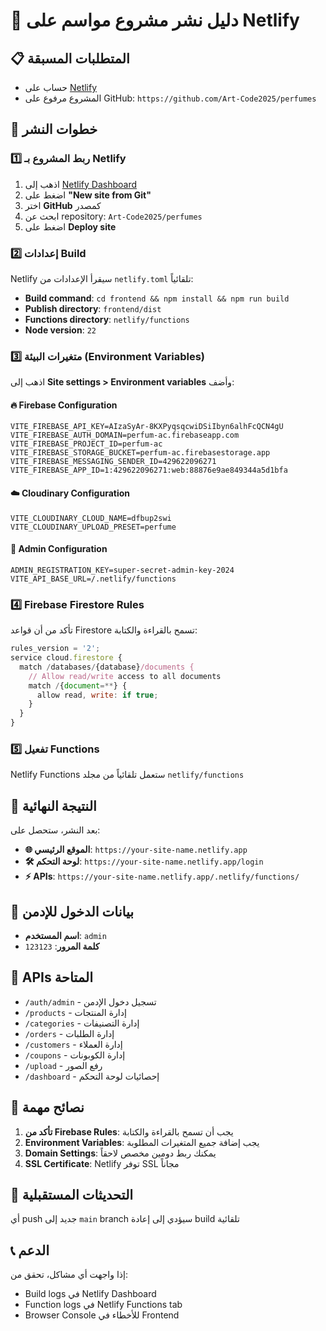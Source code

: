 # 🚀 دليل نشر مشروع مواسم على Netlify

## 📋 **المتطلبات المسبقة**
- حساب على [Netlify](https://netlify.com)
- المشروع مرفوع على GitHub: `https://github.com/Art-Code2025/perfumes`

## 🔧 **خطوات النشر**

### 1️⃣ **ربط المشروع بـ Netlify**
1. اذهب إلى [Netlify Dashboard](https://app.netlify.com)
2. اضغط على **"New site from Git"**
3. اختر **GitHub** كمصدر
4. ابحث عن repository: `Art-Code2025/perfumes`
5. اضغط على **Deploy site**

### 2️⃣ **إعدادات Build**
Netlify سيقرأ الإعدادات من `netlify.toml` تلقائياً:
- **Build command**: `cd frontend && npm install && npm run build`
- **Publish directory**: `frontend/dist`
- **Functions directory**: `netlify/functions`
- **Node version**: `22`

### 3️⃣ **متغيرات البيئة (Environment Variables)**
اذهب إلى **Site settings > Environment variables** وأضف:

#### 🔥 **Firebase Configuration**
```
VITE_FIREBASE_API_KEY=AIzaSyAr-8KXPyqsqcwiDSiIbyn6alhFcQCN4gU
VITE_FIREBASE_AUTH_DOMAIN=perfum-ac.firebaseapp.com
VITE_FIREBASE_PROJECT_ID=perfum-ac
VITE_FIREBASE_STORAGE_BUCKET=perfum-ac.firebasestorage.app
VITE_FIREBASE_MESSAGING_SENDER_ID=429622096271
VITE_FIREBASE_APP_ID=1:429622096271:web:88876e9ae849344a5d1bfa
```

#### ☁️ **Cloudinary Configuration**
```
VITE_CLOUDINARY_CLOUD_NAME=dfbup2swi
VITE_CLOUDINARY_UPLOAD_PRESET=perfume
```

#### 🔐 **Admin Configuration**
```
ADMIN_REGISTRATION_KEY=super-secret-admin-key-2024
VITE_API_BASE_URL=/.netlify/functions
```

### 4️⃣ **Firebase Firestore Rules**
تأكد من أن قواعد Firestore تسمح بالقراءة والكتابة:

```javascript
rules_version = '2';
service cloud.firestore {
  match /databases/{database}/documents {
    // Allow read/write access to all documents
    match /{document=**} {
      allow read, write: if true;
    }
  }
}
```

### 5️⃣ **تفعيل Functions**
Netlify Functions ستعمل تلقائياً من مجلد `netlify/functions`

## 🎯 **النتيجة النهائية**

بعد النشر، ستحصل على:
- **🌐 الموقع الرئيسي**: `https://your-site-name.netlify.app`
- **🛠️ لوحة التحكم**: `https://your-site-name.netlify.app/login`
- **⚡ APIs**: `https://your-site-name.netlify.app/.netlify/functions/`

## 🔑 **بيانات الدخول للإدمن**
- **اسم المستخدم**: `admin`
- **كلمة المرور**: `123123`

## 📝 **APIs المتاحة**
- `/auth/admin` - تسجيل دخول الإدمن
- `/products` - إدارة المنتجات
- `/categories` - إدارة التصنيفات
- `/orders` - إدارة الطلبات
- `/customers` - إدارة العملاء
- `/coupons` - إدارة الكوبونات
- `/upload` - رفع الصور
- `/dashboard` - إحصائيات لوحة التحكم

## 🚨 **نصائح مهمة**
1. **تأكد من Firebase Rules**: يجب أن تسمح بالقراءة والكتابة
2. **Environment Variables**: يجب إضافة جميع المتغيرات المطلوبة
3. **Domain Settings**: يمكنك ربط دومين مخصص لاحقاً
4. **SSL Certificate**: Netlify توفر SSL مجاناً

## 🔄 **التحديثات المستقبلية**
أي push جديد إلى `main` branch سيؤدي إلى إعادة build تلقائية

## 📞 **الدعم**
إذا واجهت أي مشاكل، تحقق من:
- Build logs في Netlify Dashboard
- Function logs في Netlify Functions tab
- Browser Console للأخطاء في Frontend 